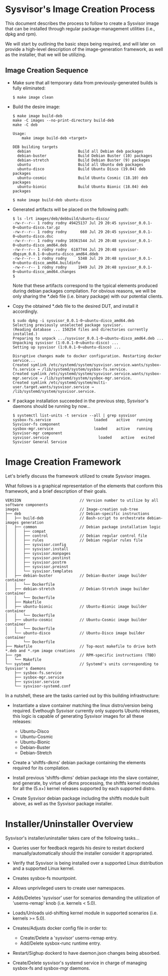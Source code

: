 # Sysvisor's Image Creation Process

This document describes the process to follow to create a Sysvisor
image that can be installed through regular package-management
utilities (i.e., dpkg and rpm).

We will start by outlining the basic steps being required, and will
later on provide a high-level description of the image-generation
framework, as well as the installer, that we will be utilizing.

## Image Creation Sequence

* Make sure that all temporary data from previously-generated
builds is fully eliminated:

    ```
    $ make image clean
    ```

* Build the desire image:

    ```
    $ make image build-deb
    make -C images --no-print-directory build-deb
    make -C deb

    Usage:
        make image build-deb <target>

    DEB building targets
      debian                     Build all Debian deb packages
      debian-buster              Build Debian Buster (10) packages
      debian-stretch             Build Debian Buster (9) packages
      ubuntu                     Build all Ubuntu deb packages
      ubuntu-disco               Build Ubuntu Disco (19.04) deb packages
      ubuntu-cosmic              Build Ubuntu Cosmic (18.10) deb packages
      ubuntu-bionic              Build Ubuntu Bionic (18.04) deb packages

    $ make image build-deb ubuntu-disco
    ```

* Generated artifacts will be placed on the following path:

    ```
    $ ls -lrt images/deb/debbuild/ubuntu-disco/
    -rw-r--r-- 1 rodny rodny 49425137 Jul 29 20:45 sysvisor_0.0.1-0~ubuntu-disco.tar.gz
    -rw-r--r-- 1 rodny rodny      660 Jul 29 20:45 sysvisor_0.0.1-0~ubuntu-disco.dsc
    -rw-r--r-- 1 rodny rodny 10361544 Jul 29 20:48 sysvisor_0.0.1-0~ubuntu-disco_amd64.deb
    -rw-r--r-- 1 rodny rodny  6187744 Jul 29 20:48 sysvisor-dbgsym_0.0.1-0~ubuntu-disco_amd64.ddeb
    -rw-r--r-- 1 rodny rodny     5348 Jul 29 20:48 sysvisor_0.0.1-0~ubuntu-disco_amd64.buildinfo
    -rw-r--r-- 1 rodny rodny     1949 Jul 29 20:48 sysvisor_0.0.1-0~ubuntu-disco_amd64.changes
    $
    ```

    Note that these artifacts correspond to the typical
    elements produced during debian packages compilation.
    For obvious reasons, we will be only sharing the
    *.deb file (i.e. binary package) with our potential
    clients.

* Copy the obtained *.deb file to the desired DUT, and
  install it accordingly.

    ```
    $ sudo dpkg -i sysvisor_0.0.1-0~ubuntu-disco_amd64.deb
    Selecting previously unselected package sysvisor.
    (Reading database ... 150254 files and directories currently installed.)
    Preparing to unpack .../sysvisor_0.0.1-0~ubuntu-disco_amd64.deb ...
    Unpacking sysvisor (1:0.0.1-0~ubuntu-disco) ...
    Setting up sysvisor (1:0.0.1-0~ubuntu-disco) ...

    Disruptive changes made to docker configuration. Restarting docker service...
    Created symlink /etc/systemd/system/sysvisor.service.wants/sysbox-fs.service → /lib/systemd/system/sysbox-fs.service.
    Created symlink /etc/systemd/system/sysvisor.service.wants/sysbox-mgr.service → /lib/systemd/system/sysbox-mgr.service.
    Created symlink /etc/systemd/system/multi-user.target.wants/sysvisor.service → /lib/systemd/system/sysvisor.service.
    ```

* If package installation succeeded in the previous step,
Sysvisor's daemons should be running by now...

    ```
    $ systemctl list-units -t service --all | grep sysvisor
    sysbox-fs.service                   loaded    active   running Sysvisor-fs component
    sysbox-mgr.service                  loaded    active   running Sysvisor-mgr component
    sysvisor.service                      loaded    active   exited  Sysvisor General Service
    ```


# Image Creation Framework

Let's briefly discuss the framework utilized to create
Sysvisor images.

What follows is a graphical representation of the elements that
conform this framework, and a brief description of their
goals.

```
VERSION                          // Version number to utilize by all software components
images                           // Image-creation sub-tree
├── deb                          // Debian-specific instructions
│   ├── build-deb                // Bash-script to orchestrate debian-images generation
│   ├── common                   // Debian package installation logic
│   │   ├── compat
│   │   ├── control              // Debian regular control file
│   │   ├── rules                // Debian regular rules file
│   │   ├── sysvisor.config
│   │   ├── sysvisor.install
│   │   ├── sysvisor.manpages
│   │   ├── sysvisor.postinst
│   │   ├── sysvisor.postrm
│   │   ├── sysvisor.preinst
│   │   └── sysvisor.templates
│   ├── debian-buster            // Debian-Buster image builder container
│   │   └── Dockerfile
│   ├── debian-stretch           // Debian-Stretch image builder container
│   │   └── Dockerfile
│   ├── Makefile
│   ├── ubuntu-bionic            // Ubuntu-Bionic image builder container
│   │   └── Dockerfile
│   ├── ubuntu-cosmic            // Ubuntu-Cosmic image builder container
│   │   └── Dockerfile
│   └── ubuntu-disco             // Ubuntu-Disco image builder container
│       └── Dockerfile
├── Makefile                     // Top-most makefile to drive both *.deb and *.rpm image creations
├── rpm                          // RPM-specific instructions (TBD)
│   └── Makefile
└── systemd                      // Systemd's units corresponding to Sysvisor's daemons
    ├── sysbox-fs.service
    ├── sysbox-mgr.service
    ├── sysvisor.service
    └── sysvisor-systemd.conf
```

In a nutshell, these are the tasks carried out by this building infrastructure:

* Instantiate a slave container matching the linux distro/version being required. Evethough Sysvisor currently only supports Ubuntu releases, this logic is capable of generating Sysvisor images for all these releases:
    - Ubuntu-Disco
    - Ubuntu-Cosmic
    - Ubuntu-Bionic
    - Debian-Buster
    - Debian-Stretch

* Create a 'shiftfs-dkms' debian package containing the elements required for its compilation.

* Install previous 'shiftfs-dkms' debian package into the slave container, and generate, by virtue of dkms processing, the shiftfs kernel modules for all the (5.x+) kernel releases supported by each supported distro.

* Create Sysvisor debian package including the shiftfs module built above, as well as the Sysvisor package installer.


# Installer/Uninstaller Overview

Sysvisor's installer/uninstaller takes care of the following tasks...

* Queries user for feedback regards his desire to restart dockerd
manually/automatically should the installer consider it appropriated.

* Verify that Sysvisor is being installed over a supported Linux
distribution and a supported Linux kernel.

* Creates sysbox-fs mountpoint.

* Allows unprivileged users to create user namespaces.

* Adds/Deletes 'sysvisor' user for scenarios demanding the
utilization of 'userns-remap' knob (i.e. kernels < 5.0).

* Loads/Unloads uid-shifting kernel module in supported scenarios
(i.e. kernels >= 5.0).

* Creates/Adjusts docker config file in order to:
    - Create/Delete a 'sysvisor' userns-remap entry.
    - Add/Delete sysbox-runc runtime entry.

* Restart/Sighup dockerd to have daemon.json changes being absorbed.

* Create/Delete sysvisor's systemd service in charge of managing
sysbox-fs and sysbox-mgr daemons.
